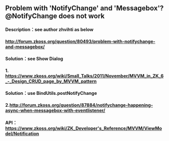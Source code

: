 Problem with 'NotifyChange' and 'Messagebox'?@NotifyChange does not work
-------------------------------------------------------------------------
#### Description：see author zhvihti as below
#### http://forum.zkoss.org/question/80493/problem-with-notifychange-and-messagebox/
#### Solution：see Show Dialog 
#### 1. https://www.zkoss.org/wiki/Small_Talks/2011/November/MVVM_in_ZK_6_-_Design_CRUD_page_by_MVVM_pattern
#### Solution：use BindUtils.postNotifyChange
#### 2.http://forum.zkoss.org/question/87884/notifychange-happening-async-when-messagebox-with-eventlistener/
#### API：https://www.zkoss.org/wiki/ZK_Developer's_Reference/MVVM/ViewModel/Notification
